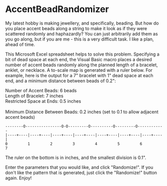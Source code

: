 # AccentBeadRandomizer

My latest hobby is making jewellery, and specifically, beading. But how do you place accent beads along a string to make it look as if they were scattered randomly and haphazardly? You can just arbitrarily add them as you go along, but if you are me - this is a very difficult task. I like a plan, ahead of time.<p>

This Microsoft Excel spreadsheet helps to solve this problem. Specifying a bit of dead space at each end, the Visual Basic macro places a desired number of accent beads randomly along the planned length of a bracelet, anklet, or necklace. A to-scale map is generated with a ruler below. For example, here is the output for a 7" bracelet with 1" dead space at each end, and a minimum distance between beads of 0.2":<p>

Number of Accent Beads:	6	beads<br>
Length of Bracelet:	7	inches<br>
Restricted Space at Ends:	0.5	inches<br>				
Minimum Distance Between Beads:	0.2	inches (set to 0.1 to allow adjacent accent beads)<p>

```
--------O----------------O-O---------O----------O---------O------------
|----+----|----+----|----+----|----+----|----+----|----+----|----+----|	
0         1         2         3         4         5         6         7
```

The ruler on the bottom is in inches, and the smallest division is 0.1".<p>
Enter the parameters that you would like, and click "Randomize!". If you don't like the pattern that is generated, just click the "Randomize!" button again. Enjoy!
